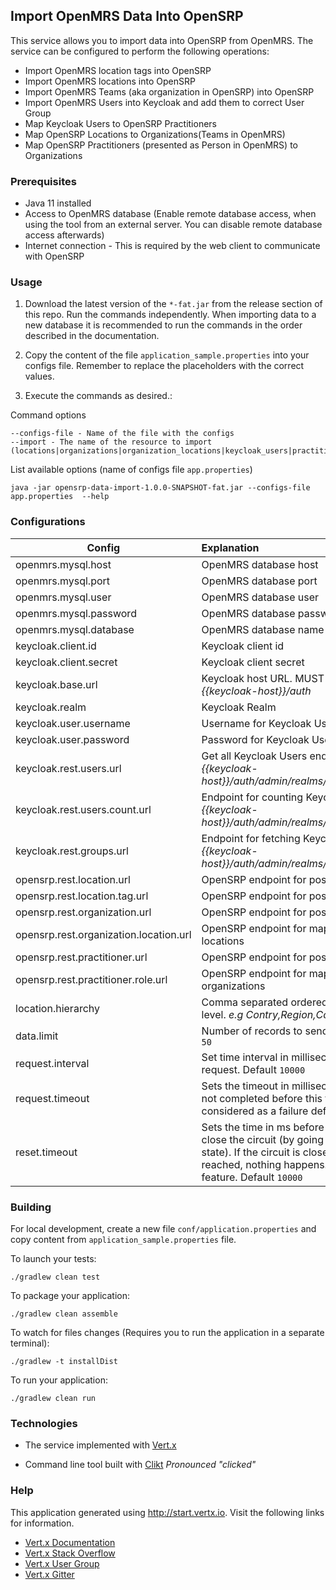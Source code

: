 ## Import OpenMRS Data Into OpenSRP

This service allows you to import data into OpenSRP from OpenMRS. The service can be configured to perform
the following operations:

- Import OpenMRS location tags into OpenSRP
- Import OpenMRS locations into OpenSRP
- Import OpenMRS Teams (aka organization in OpenSRP) into OpenSRP
- Import OpenMRS Users into Keycloak and add them to correct User Group
- Map Keycloak Users to OpenSRP Practitioners
- Map OpenSRP Locations to Organizations(Teams in OpenMRS)
- Map OpenSRP Practitioners (presented as Person in OpenMRS) to Organizations

### Prerequisites
- Java 11 installed
- Access to OpenMRS database (Enable remote database access, when using the tool from an external server. You can disable
 remote database access afterwards)
- Internet connection - This is required by the web client to communicate with OpenSRP

### Usage

1. Download the latest version of the `*-fat.jar` from the release section of this repo.
Run the commands independently. When importing data to a new database it is recommended to run the commands in the order
described in the documentation.

2. Copy the content of the file `application_sample.properties` into your configs file. Remember to replace the placeholders
with the correct values.

3. Execute the commands as desired.:

Command options

```text
--configs-file - Name of the file with the configs
--import - The name of the resource to import (locations|organizations|organization_locations|keycloak_users|practitioners|practitioner_roles)
```

List available options (name of configs file `app.properties`)

```shell script
java -jar opensrp-data-import-1.0.0-SNAPSHOT-fat.jar --configs-file app.properties  --help
```

### Configurations

| Config        | Explanation                                                                             |
| ----------------------|:--------------------------------------------------------------------------------- |
| openmrs.mysql.host | OpenMRS database host  |
| openmrs.mysql.port | OpenMRS database port |
| openmrs.mysql.user| OpenMRS database user |
| openmrs.mysql.password | OpenMRS database password|
| openmrs.mysql.database | OpenMRS database name|
| keycloak.client.id |  Keycloak client id|
| keycloak.client.secret | Keycloak client secret|
| keycloak.base.url | Keycloak host URL. MUST be in the format *{{keycloak-host}}/auth* |
| keycloak.realm | Keycloak Realm |
| keycloak.user.username | Username for Keycloak User|
| keycloak.user.password | Password for Keycloak User|
| keycloak.rest.users.url | Get all Keycloak Users endpoint. Format *{{keycloak-host}}/auth/admin/realms/{{realm}}/users*  |
| keycloak.rest.users.count.url | Endpoint for counting Keycloak Users. Format *{{keycloak-host}}/auth/admin/realms/{{realm}}/users/count* |
| keycloak.rest.groups.url | Endpoint for fetching Keycloak groups. Format *{{keycloak-host}}/auth/admin/realms/{{realm}}/groups*  |
| opensrp.rest.location.url | OpenSRP endpoint for posting locations |
| opensrp.rest.location.tag.url |OpenSRP endpoint for posting location tags |
| opensrp.rest.organization.url | OpenSRP endpoint for posting organizations|
| opensrp.rest.organization.location.url | OpenSRP endpoint for mapping organizations to locations |
| opensrp.rest.practitioner.url | OpenSRP endpoint for posting practitioners |
| opensrp.rest.practitioner.role.url | OpenSRP endpoint for mapping practitioners to organizations|
| location.hierarchy | Comma separated ordered string of location level. *e.g* *Contry,Region,County* |
| data.limit | Number of records to send per request. Default `50`|
| request.interval | Set time interval in milliseconds between each request. Default `10000` |
| request.timeout | Sets the timeout in milliseconds. If an action is not completed before this timeout, the action is considered as a failure default `10000`|
| reset.timeout |  Sets the time in ms before it attempts to re-close the circuit (by going to the half-open state). If the circuit is closed when the timeout is reached, nothing happens. `-1` disables this feature. Default `10000` |

### Building

For local development, create a new file `conf/application.properties` and copy content from `application_sample.properties` file.

To launch your tests:
```
./gradlew clean test
```

To package your application:
```
./gradlew clean assemble
```

To watch for files changes (Requires you to run the application in a separate terminal):
```
./gradlew -t installDist
```

To run your application:
```
./gradlew clean run
```

### Technologies
- The service implemented with [Vert.x](https://vertx.io/docs/)

- Command line tool built with [Clikt](https://ajalt.github.io/clikt/quickstart/) *Pronounced  "clicked"*

### Help
This application generated using http://start.vertx.io. Visit the following links for information.
* [Vert.x Documentation](https://vertx.io/docs/)
* [Vert.x Stack Overflow](https://stackoverflow.com/questions/tagged/vert.x?sort=newest&pageSize=15)
* [Vert.x User Group](https://groups.google.com/forum/?fromgroups#!forum/vertx)
* [Vert.x Gitter](https://gitter.im/eclipse-vertx/vertx-users)
